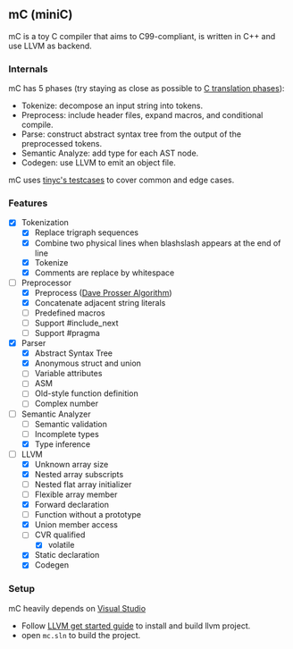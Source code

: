 ## mC (miniC)

mC is a toy C compiler that aims to C99-compliant, is written in C++ and use LLVM as backend.

### Internals

mC has 5 phases (try staying as close as possible to [C translation phases](https://en.cppreference.com/w/c/language/translation_phases)):

- Tokenize: decompose an input string into tokens.
- Preprocess: include header files, expand macros, and conditional compile.
- Parse: construct abstract syntax tree from the output of the preprocessed tokens.
- Semantic Analyze: add type for each AST node.
- Codegen: use LLVM to emit an object file.

mC uses [tinyc's testcases](https://github.com/TinyCC/tinycc/tree/mob/tests/tests2) to cover common and edge cases.

### Features

- [x] Tokenization
  - [x] Replace trigraph sequences
  - [x] Combine two physical lines when blashslash appears at the end of line
  - [x] Tokenize
  - [x] Comments are replace by whitespace
- [ ] Preprocessor
  - [x] Preprocess ([Dave Prosser Algorithm](https://www.spinellis.gr/blog/20060626/))
  - [x] Concatenate adjacent string literals
  - [ ] Predefined macros
  - [ ] Support #include_next
  - [ ] Support #pragma
- [x] Parser
  - [x] Abstract Syntax Tree
  - [x] Anonymous struct and union
  - [ ] Variable attributes
  - [ ] ASM
  - [ ] Old-style function definition
  - [ ] Complex number
- [ ] Semantic Analyzer
  - [ ] Semantic validation
  - [ ] Incomplete types
  - [x] Type inference
- [ ] LLVM
  - [x] Unknown array size
  - [x] Nested array subscripts
  - [ ] Nested flat array initializer
  - [ ] Flexible array member
  - [x] Forward declaration
  - [ ] Function without a prototype
  - [x] Union member access
  - [ ] CVR qualified
    - [x] volatile
  - [x] Static declaration
  - [x] Codegen

### Setup

mC heavily depends on [Visual Studio](https://visualstudio.microsoft.com/)

- Follow [LLVM get started guide](https://llvm.org/docs/GettingStartedVS.html#getting-started) to install and build llvm project.
- open `mc.sln` to build the project.
